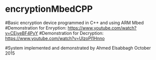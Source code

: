 # encryptionMbedCPP
#Basic encryption device programmed in C++ and using ARM Mbed
#Demonstration for Enryption: https://www.youtube.com/watch?v=CEiyeBF4PyY
#Demonstration for Decryption: https://www.youtube.com/watch?v=UlzoPl1Hnno

#System implemented and demonstrated by Ahmed Elsabbagh October 2015
